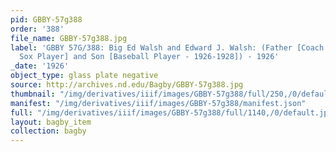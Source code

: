 ```yaml
---
pid: GBBY-57g388
order: '388'
file_name: GBBY-57g388.jpg
label: 'GBBY 57G/388: Big Ed Walsh and Edward J. Walsh: (Father [Coach and Ex - White
  Sox Player] and Son [Baseball Player - 1926-1928]) - 1926'
_date: '1926'
object_type: glass plate negative
source: http://archives.nd.edu/Bagby/GBBY-57g388.jpg
thumbnail: "/img/derivatives/iiif/images/GBBY-57g388/full/250,/0/default.jpg"
manifest: "/img/derivatives/iiif/images/GBBY-57g388/manifest.json"
full: "/img/derivatives/iiif/images/GBBY-57g388/full/1140,/0/default.jpg"
layout: bagby_item
collection: bagby
---
```

